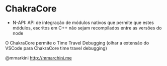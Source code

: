# ChakraCore

- N-API: API de integração de módulos nativos que permite que estes módulos, escritos em C++ não sejam recompilados entre as versões do node

O ChakraCore permite o Time Travel Debugging (olhar a extensão do VSCode para ChakraCore time travel debugging)

@mmarkini
http://mmarchini.me
